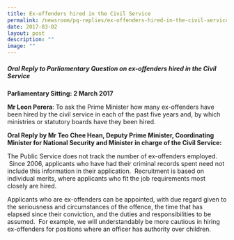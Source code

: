 ```yaml
---
title: Ex‑offenders hired in the Civil Service
permalink: /newsroom/pq-replies/ex-offenders-hired-in-the-civil-service/
date: 2017-03-02
layout: post
description: ""
image: ""
---
```

##### Oral Reply to Parliamentary Question on ex-offenders hired in the Civil Service

**Parliamentary Sitting: 2 March 2017**  
  
**Mr Leon Perera**: To ask the Prime Minister how many ex-offenders have been hired by the civil service in each of the past five years and, by which ministries or statutory boards have they been hired.  
  
**Oral Reply by Mr Teo Chee Hean, Deputy Prime Minister, Coordinating Minister for National Security and Minister in charge of the Civil Service:**

The Public Service does not track the number of ex-offenders employed.  Since 2006, applicants who have had their criminal records spent need not include this information in their application.  Recruitment is based on individual merits, where applicants who fit the job requirements most closely are hired.    
  
Applicants who are ex-offenders can be appointed, with due regard given to the seriousness and circumstances of the offence, the time that has elapsed since their conviction, and the duties and responsibilities to be assumed.  For example, we will understandably be more cautious in hiring ex-offenders for positions where an officer has authority over children.
